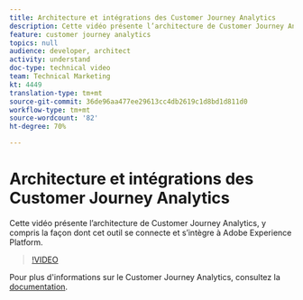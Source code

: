 ```yaml
---
title: Architecture et intégrations des Customer Journey Analytics
description: Cette vidéo présente l’architecture de Customer Journey Analytics, y compris la façon dont cet outil se connecte et s’intègre à Adobe Experience Platform.
feature: customer journey analytics
topics: null
audience: developer, architect
activity: understand
doc-type: technical video
team: Technical Marketing
kt: 4449
translation-type: tm+mt
source-git-commit: 36de96aa477ee29613cc4db2619c1d8bd1d811d0
workflow-type: tm+mt
source-wordcount: '82'
ht-degree: 70%

---
```



# Architecture et intégrations des Customer Journey Analytics

Cette vidéo présente l’architecture de Customer Journey Analytics, y compris la façon dont cet outil se connecte et s’intègre à Adobe Experience Platform.

>[!VIDEO](https://video.tv.adobe.com/v/32483/?quality=12)

Pour plus d&#39;informations sur le Customer Journey Analytics, consultez la [documentation](https://docs.adobe.com/content/help/fr-FR/analytics-platform/using/cja-landing.html).
